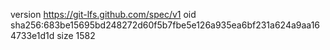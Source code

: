 version https://git-lfs.github.com/spec/v1
oid sha256:683be15695bd248272d60f5b7fbe5e126a935ea6bf231a624a9aa164733e1d1d
size 1582

